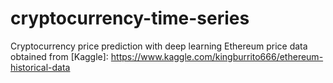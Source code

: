 # cryptocurrency-time-series
Cryptocurrency price prediction with deep learning
Ethereum price data obtained from [Kaggle]: https://www.kaggle.com/kingburrito666/ethereum-historical-data
